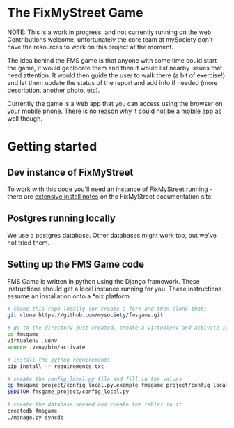 # The FixMyStreet Game

NOTE: This is a work in progress, and not currently running on the web.
Contributions welcome, unfortunately the core team at mySociety don't have the
resources to work on this project at the moment.

The idea behind the FMS game is that anyone with some time could start the game,
it would geolocate them and then it would list nearby issues that need
attention. It would then guide the user to walk there (a bit of exercise!) and
let them update the status of the report and add info if needed (more
description, another photo, etc).

Currently the game is a web app that you can access using the browser on your
mobile phone. There is no reason why it could not be a mobile app as well
though.

# Getting started

## Dev instance of FixMyStreet

To work with this code you'll need an instance of
[FixMyStreet](https://github.com/mysociety/fixmystreet) running - there are
[extensive install notes](http://code.fixmystreet.com/install/) on the
FixMyStreet documentation site.

## Postgres running locally

We use a postgres database. Other databases might work too, but we've not tried
them.

## Setting up the FMS Game code

FMS Game is written in python using the Django framework. These instructions
should get a local instance running for you. These instructions assume an
installation onto a *nix platform.

```bash
# clone this repo locally (or create a fork and then clone that)
git clone https://github.com/mysociety/fmsgame.git
```

```bash
# go to the directory just created, create a virtualenv and activate it
cd fmsgame
virtualenv .venv
source .venv/bin/activate
````

```bash
# install the python requirements
pip install -r requirements.txt
```

```bash
# create the config_local.py file and fill in the values
cp fmsgame_project/config_local.py.example fmsgame_project/config_local.py
$EDITOR fmsgame_project/config_local.py
 ```

```bash
# create the database needed and create the tables in it
createdb fmsgame
./manage.py syncdb
```

